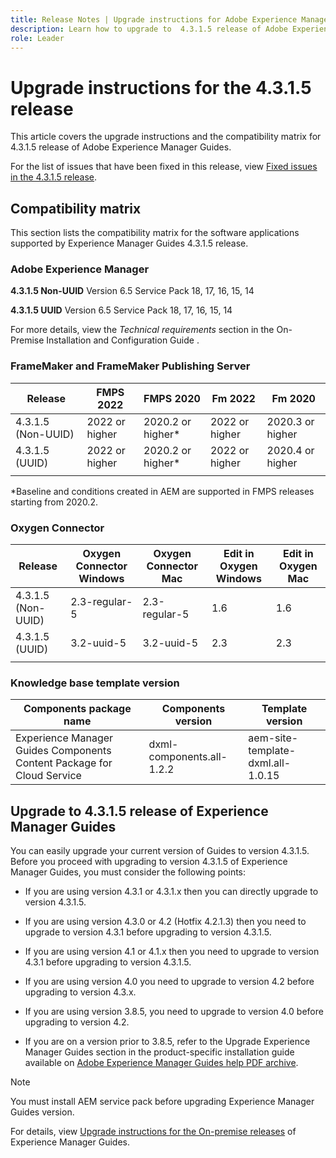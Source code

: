 ```yaml
---
title: Release Notes | Upgrade instructions for Adobe Experience Manager Guides 4.3.1.5 release
description: Learn how to upgrade to  4.3.1.5 release of Adobe Experience Manager Guides
role: Leader
---
```


# Upgrade instructions for the 4.3.1.5 release

This article covers the upgrade instructions and the  compatibility matrix for 4.3.1.5 release of Adobe Experience Manager Guides.


For the list of issues that have been fixed in this release, view [Fixed issues in the 4.3.1.5 release](../release-info/fixed-issues-4-3-1-5.md).




## Compatibility matrix

This section lists the compatibility matrix for the software applications supported by Experience Manager Guides 4.3.1.5 release. 

### Adobe Experience Manager

**4.3.1.5 Non-UUID**
Version 6.5 Service Pack 18, 17, 16, 15, 14

**4.3.1.5 UUID**
Version 6.5 Service Pack 18, 17, 16, 15, 14

For more details, view the *Technical requirements* section in the On-Premise Installation and Configuration Guide .

### FrameMaker and FrameMaker Publishing Server

|Release| FMPS 2022 | FMPS 2020 | Fm 2022 | Fm 2020 |
| --- | --- | --- | --- | --- |
|4.3.1.5 (Non-UUID)| 2022 or higher |2020.2 or higher* | 2022 or higher | 2020.3 or higher |
|4.3.1.5 (UUID) | 2022 or higher | 2020.2 or higher*  | 2022 or higher | 2020.4 or higher |
| | | | |

*Baseline and conditions created in AEM are supported in FMPS releases starting from 2020.2.

### Oxygen Connector

| Release | Oxygen Connector Windows | Oxygen Connector Mac | Edit in Oxygen Windows | Edit in Oxygen Mac |  
| --- | --- | --- |--- |--- |
| 4.3.1.5 (Non-UUID)|  2.3-regular-5| 2.3-regular-5 |  1.6 | 1.6  |
| 4.3.1.5 (UUID) | 3.2-uuid-5|3.2-uuid-5 |2.3 | 2.3  |
|  |  |   |  



### Knowledge base template version

|Components package name| Components version | Template version|
|---|---|---|
|Experience Manager Guides Components Content Package for Cloud Service|dxml-components.all-1.2.2| aem-site-template-dxml.all-1.0.15|



## Upgrade to 4.3.1.5 release of Experience Manager Guides


You can easily upgrade your current version of  Guides to version 4.3.1.5. Before you proceed with upgrading to version 4.3.1.5 of Experience Manager Guides, you must consider the following points:


- If you are using version 4.3.1 or 4.3.1.x then you can directly upgrade to version 4.3.1.5.
- If you are using version 4.3.0 or 4.2 (Hotfix 4.2.1.3)  then you need to upgrade to version 4.3.1 before upgrading to version 4.3.1.5.

- If you are using version 4.1 or 4.1.x then you need to upgrade to version 4.3.1 before upgrading to version 4.3.1.5.


- If you are using version 4.0 you need to upgrade to version 4.2 before upgrading to version 4.3.x.
- If you are using version 3.8.5, you need to upgrade to version 4.0 before upgrading to version 4.2.
- If you are on a version prior to 3.8.5, refer to the Upgrade Experience Manager Guides section in the product-specific installation guide available on [Adobe Experience Manager Guides help PDF archive](https://helpx.adobe.com/xml-documentation-for-experience-manager/archive.html).



>[!NOTE]
>
>You must install AEM service pack before upgrading Experience Manager Guides version.

For details, view [Upgrade instructions for the On-premise releases](../install-guide/upgrade-xml-documentation.md) of Experience Manager Guides.


